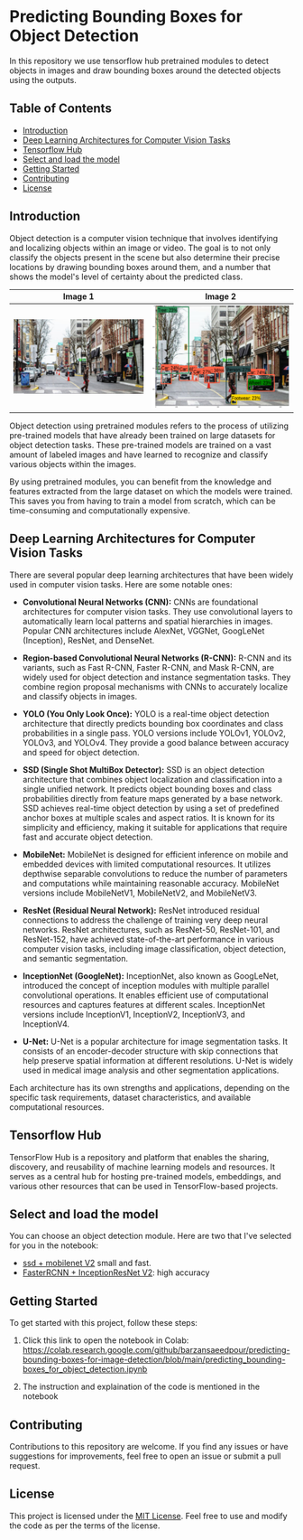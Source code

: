 # Predicting Bounding Boxes for Object Detection

In this repository we use tensorflow hub pretrained modules to detect objects in images and draw bounding boxes around the detected objects using the outputs.

## Table of Contents

- [Introduction](#introduction)
- [Deep Learning Architectures for Computer Vision Tasks](#deep-learning-architectures-for-computer-vision-tasks)
- [Tensorflow Hub](#tensorflow-hub)
- [Select and load the model](#select-and-load-the-model)
- [Getting Started](#getting-started)
- [Contributing](#contributing)
- [License](#license)

## Introduction

Object detection is a computer vision technique that involves identifying and localizing objects within an image or video. The goal is to not only classify the objects present in the scene but also determine their precise locations by drawing bounding boxes around them, and a number that shows the model's level of certainty about the predicted class.

| Image 1                                      | Image 2                                      |
| -------------------------------------------  | -------------------------------------------- |
| ![Image 1](./files/image.jpg)                | ![Image 2](./files/predicted.png)            |


Object detection using pretrained modules refers to the process of utilizing pre-trained models that have already been trained on large datasets for object detection tasks. These pre-trained models are trained on a vast amount of labeled images and have learned to recognize and classify various objects within the images.

By using pretrained modules, you can benefit from the knowledge and features extracted from the large dataset on which the models were trained. This saves you from having to train a model from scratch, which can be time-consuming and computationally expensive.


## Deep Learning Architectures for Computer Vision Tasks

There are several popular deep learning architectures that have been widely used in computer vision tasks. Here are some notable ones:

- **Convolutional Neural Networks (CNN):** CNNs are foundational architectures for computer vision tasks. They use convolutional layers to automatically learn local patterns and spatial hierarchies in images. Popular CNN architectures include AlexNet, VGGNet, GoogLeNet (Inception), ResNet, and DenseNet.

- **Region-based Convolutional Neural Networks (R-CNN):** R-CNN and its variants, such as Fast R-CNN, Faster R-CNN, and Mask R-CNN, are widely used for object detection and instance segmentation tasks. They combine region proposal mechanisms with CNNs to accurately localize and classify objects in images.

- **YOLO (You Only Look Once):** YOLO is a real-time object detection architecture that directly predicts bounding box coordinates and class probabilities in a single pass. YOLO versions include YOLOv1, YOLOv2, YOLOv3, and YOLOv4. They provide a good balance between accuracy and speed for object detection.

- **SSD (Single Shot MultiBox Detector):** SSD is an object detection architecture that combines object localization and classification into a single unified network. It predicts object bounding boxes and class probabilities directly from feature maps generated by a base network. SSD achieves real-time object detection by using a set of predefined anchor boxes at multiple scales and aspect ratios. It is known for its simplicity and efficiency, making it suitable for applications that require fast and accurate object detection.

- **MobileNet:** MobileNet is designed for efficient inference on mobile and embedded devices with limited computational resources. It utilizes depthwise separable convolutions to reduce the number of parameters and computations while maintaining reasonable accuracy. MobileNet versions include MobileNetV1, MobileNetV2, and MobileNetV3.

- **ResNet (Residual Neural Network):** ResNet introduced residual connections to address the challenge of training very deep neural networks. ResNet architectures, such as ResNet-50, ResNet-101, and ResNet-152, have achieved state-of-the-art performance in various computer vision tasks, including image classification, object detection, and semantic segmentation.

- **InceptionNet (GoogleNet):** InceptionNet, also known as GoogLeNet, introduced the concept of inception modules with multiple parallel convolutional operations. It enables efficient use of computational resources and captures features at different scales. InceptionNet versions include InceptionV1, InceptionV2, InceptionV3, and InceptionV4.

- **U-Net:** U-Net is a popular architecture for image segmentation tasks. It consists of an encoder-decoder structure with skip connections that help preserve spatial information at different resolutions. U-Net is widely used in medical image analysis and other segmentation applications.

Each architecture has its own strengths and applications, depending on the specific task requirements, dataset characteristics, and available computational resources. 

## Tensorflow Hub

TensorFlow Hub is a repository and platform that enables the sharing, discovery, and reusability of machine learning models and resources. It serves as a central hub for hosting pre-trained models, embeddings, and various other resources that can be used in TensorFlow-based projects.

## Select and load the model

You can choose an object detection module. Here are two that I've selected for you in the notebook:
* [ssd + mobilenet V2](https://tfhub.dev/tensorflow/ssd_mobilenet_v2/2) small and fast.
* [FasterRCNN + InceptionResNet V2](https://tfhub.dev/google/faster_rcnn/openimages_v4/inception_resnet_v2/1): high accuracy


## Getting Started

To get started with this project, follow these steps:

1. Click this link to open the notebook in Colab: https://colab.research.google.com/github/barzansaeedpour/predicting-bounding-boxes-for-image-detection/blob/main/predicting_bounding-boxes_for_object_detection.ipynb

2. The instruction and explaination of the code is mentioned in the notebook

## Contributing

Contributions to this repository are welcome. If you find any issues or have suggestions for improvements, feel free to open an issue or submit a pull request.

## License

This project is licensed under the [MIT License](LICENSE). Feel free to use and modify the code as per the terms of the license.